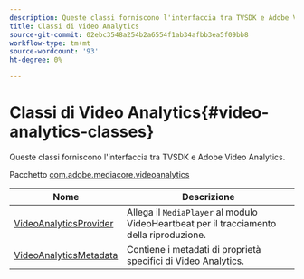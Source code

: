 ```yaml
---
description: Queste classi forniscono l'interfaccia tra TVSDK e Adobe Video Analytics.
title: Classi di Video Analytics
source-git-commit: 02ebc3548a254b2a6554f1ab34afbb3ea5f09bb8
workflow-type: tm+mt
source-wordcount: '93'
ht-degree: 0%

---
```


# Classi di Video Analytics{#video-analytics-classes}

Queste classi forniscono l&#39;interfaccia tra TVSDK e Adobe Video Analytics.

Pacchetto [com.adobe.mediacore.videoanalytics](https://help.adobe.com/en_US/primetime/api/psdk/asdoc-dhls_1.4/com/adobe/mediacore/videoanalytics/package-detail.html)

| Nome | Descrizione |
|---|---|
| [VideoAnalyticsProvider](https://help.adobe.com/en_US/primetime/api/psdk/asdoc-dhls_1.4/com/adobe/mediacore/videoanalytics/VideoAnalyticsProvider.html) | Allega il `MediaPlayer` al modulo VideoHeartbeat per il tracciamento della riproduzione. |
| [VideoAnalyticsMetadata](https://help.adobe.com/en_US/primetime/api/psdk/asdoc-dhls_1.4/com/adobe/mediacore/videoanalytics/VideoAnalyticsMetadata.html) | Contiene i metadati di proprietà specifici di Video Analytics. |
